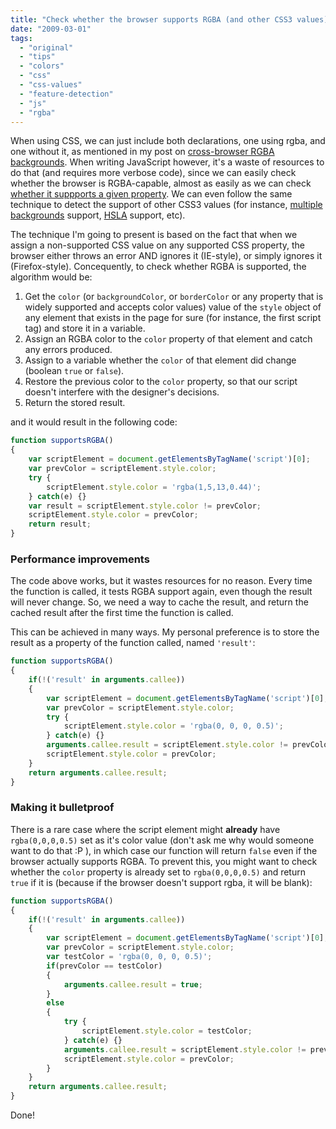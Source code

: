 ```yaml
---
title: "Check whether the browser supports RGBA (and other CSS3 values)"
date: "2009-03-01"
tags:
  - "original"
  - "tips"
  - "colors"
  - "css"
  - "css-values"
  - "feature-detection"
  - "js"
  - "rgba"
---
```


When using CSS, we can just include both declarations, one using rgba, and one without it, as mentioned in my post on [cross-browser RGBA backgrounds](http://lea.verou.me/2009/02/bulletproof-cross-browser-rgba-backgrounds/). When writing JavaScript however, it's a waste of resources to do that (and requires more verbose code), since we can easily check whether the browser is RGBA-capable, almost as easily as we can check [whether it suppports a given property](http://lea.verou.me/2009/02/check-if-a-css-property-is-supported/). We can even follow the same technique to detect the support of other CSS3 values (for instance, [multiple backgrounds](http://www.css3.info/preview/multiple-backgrounds/) support, [HSLA](http://www.css3.info/preview/hsla/) support, etc).

The technique I'm going to present is based on the fact that when we assign a non-supported CSS value on any supported CSS property, the browser either throws an error AND ignores it (IE-style), or simply ignores it (Firefox-style). Concequently, to check whether RGBA is supported, the algorithm would be:

1. Get the `color` (or `backgroundColor`, or `borderColor` or any property that is widely supported and accepts color values) value of the `style` object of any element that exists in the page for sure (for instance, the first script tag) and store it in a variable.
2. Assign an RGBA color to the `color` property of that element and catch any errors produced.
3. Assign to a variable whether the `color` of that element did change (boolean `true` or `false`).
4. Restore the previous color to the `color` property, so that our script doesn't interfere with the designer's decisions.
5. Return the stored result.

and it would result in the following code:

```js
function supportsRGBA()
{
	var scriptElement = document.getElementsByTagName('script')[0];
	var prevColor = scriptElement.style.color;
	try {
		scriptElement.style.color = 'rgba(1,5,13,0.44)';
	} catch(e) {}
	var result = scriptElement.style.color != prevColor;
	scriptElement.style.color = prevColor;
	return result;
}
```

### Performance improvements

The code above works, but it wastes resources for no reason. Every time the function is called, it tests RGBA support again, even though the result will never change. So, we need a way to cache the result, and return the cached result after the first time the function is called.

This can be achieved in many ways. My personal preference is to store the result as a property of the function called, named `'result'`:

```js
function supportsRGBA()
{
	if(!('result' in arguments.callee))
	{
		var scriptElement = document.getElementsByTagName('script')[0];
		var prevColor = scriptElement.style.color;
		try {
			scriptElement.style.color = 'rgba(0, 0, 0, 0.5)';
		} catch(e) {}
		arguments.callee.result = scriptElement.style.color != prevColor;
		scriptElement.style.color = prevColor;
	}
	return arguments.callee.result;
}
```

### Making it bulletproof

There is a rare case where the script element might **already** have `rgba(0,0,0,0.5)` set as it's color value (don't ask me why would someone want to do that :P ), in which case our function will return `false` even if the browser actually supports RGBA. To prevent this, you might want to check whether the `color` property is already set to `rgba(0,0,0,0.5)` and return `true` if it is (because if the browser doesn't support rgba, it will be blank):

```js
function supportsRGBA()
{
	if(!('result' in arguments.callee))
	{
		var scriptElement = document.getElementsByTagName('script')[0];
		var prevColor = scriptElement.style.color;
		var testColor = 'rgba(0, 0, 0, 0.5)';
		if(prevColor == testColor)
		{
			arguments.callee.result = true;
		}
		else
		{
			try {
				scriptElement.style.color = testColor;
			} catch(e) {}
			arguments.callee.result = scriptElement.style.color != prevColor;
			scriptElement.style.color = prevColor;
		}
	}
	return arguments.callee.result;
}
```

Done!

